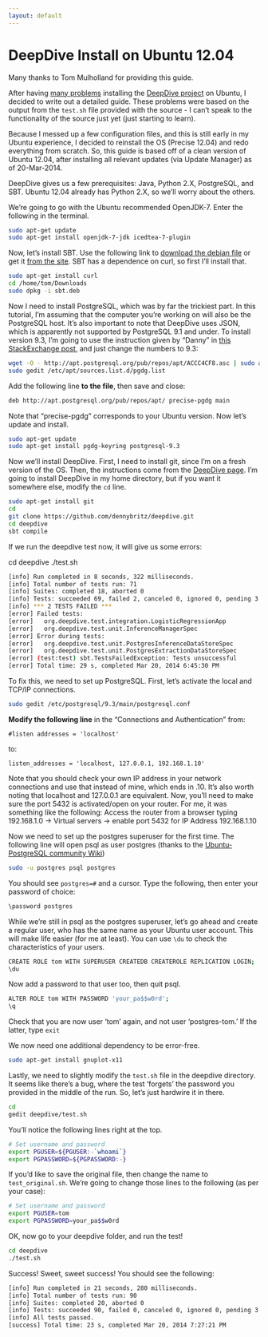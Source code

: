 ```yaml
---
layout: default
---
```


# DeepDive Install on Ubuntu 12.04

Many thanks to Tom Mulholland for providing this guide.

After having <a href="http://stackoverflow.com/questions/22469188/deepdive-installation-postgresql-error">many problems</a> installing the <a href="http://deepdive.stanford.edu/">DeepDive project</a> on Ubuntu, I decided to write out a detailed guide. These problems were based on the output from the `test.sh` file provided with the source - I can’t speak to the functionality of the source just yet (just starting to learn).

Because I messed up a few configuration files, and this is still early in my Ubuntu experience, I decided to reinstall the OS (Precise 12.04) and redo everything from scratch. So, this guide is based off of a clean version of Ubuntu 12.04, after installing all relevant updates (via Update Manager) as of 20-Mar-2014.

DeepDive gives us a few prerequisites: Java, Python 2.X, PostgreSQL, and SBT. Ubuntu 12.04 already has Python 2.X, so we’ll worry about the others.

We’re going to go with the Ubuntu recommended OpenJDK-7. Enter the following in the terminal.

```bash
sudo apt-get update
sudo apt-get install openjdk-7-jdk icedtea-7-plugin
```

Now, let’s install SBT. Use the following link to <a href="http://repo.scala-sbt.org/scalasbt/sbt-native-packages/org/scala-sbt/sbt/0.13.1/sbt.deb">download the debian file</a> or get it <a href="http://www.scala-sbt.org/release/docs/Getting-Started/Setup.html">from the site</a>. SBT has a dependence on curl, so first I’ll install that.

```bash
sudo apt-get install curl
cd /home/tom/Downloads
sudo dpkg -i sbt.deb
```

Now I need to install PostgreSQL, which was by far the trickiest part. In this tutorial, I’m assuming that the computer you’re working on will also be the PostgreSQL host. It’s also important to note that DeepDive uses JSON, which is apparently not supported by PostgreSQL 9.1 and under. To install version 9.3, I’m going to use the instruction given by “Danny” in <a href="http://askubuntu.com/questions/186610/how-do-i-upgrade-to-postgres-9-2">this StackExchange post</a>, and just change the numbers to 9.3:

```bash
wget -O - http://apt.postgresql.org/pub/repos/apt/ACCC4CF8.asc | sudo apt-key add -
sudo gedit /etc/apt/sources.list.d/pgdg.list
```

Add the following line **to the file**, then save and close:

```bash
deb http://apt.postgresql.org/pub/repos/apt/ precise-pgdg main
```

Note that “precise-pgdg” corresponds to your Ubuntu version. Now let’s update and install.

```bash
sudo apt-get update
sudo apt-get install pgdg-keyring postgresql-9.3
```

Now we’ll install DeepDive. First, I need to install git, since I’m on a fresh version of the OS. Then, the instructions come from the <a href="http://deepdive.stanford.edu/doc/basics/installation.html">DeepDive page</a>. I’m going to install DeepDive in my home directory, but if you want it somewhere else, modify the `cd` line.

```bash
sudo apt-get install git
cd
git clone https://github.com/dennybritz/deepdive.git
cd deepdive
sbt compile
```

If we run the deepdive test now, it will give us some errors:

cd deepdive ./test.sh

```bash
[info] Run completed in 8 seconds, 322 milliseconds.
[info] Total number of tests run: 71
[info] Suites: completed 18, aborted 0
[info] Tests: succeeded 69, failed 2, canceled 0, ignored 0, pending 3
[info] *** 2 TESTS FAILED ***
[error] Failed tests:
[error]   org.deepdive.test.integration.LogisticRegressionApp
[error]   org.deepdive.test.unit.InferenceManagerSpec
[error] Error during tests:
[error]   org.deepdive.test.unit.PostgresInferenceDataStoreSpec
[error]   org.deepdive.test.unit.PostgresExtractionDataStoreSpec
[error] (test:test) sbt.TestsFailedException: Tests unsuccessful
[error] Total time: 29 s, completed Mar 20, 2014 6:45:30 PM
```

To fix this, we need to set up PostgreSQL. First, let’s activate the local and TCP/IP connections.

```bash
sudo gedit /etc/postgresql/9.3/main/postgresql.conf
```

**Modify the following line** in the “Connections and Authentication” from:

`#listen addresses = 'localhost'`

to:

`listen_addresses = 'localhost, 127.0.0.1, 192.168.1.10'`

Note that you should check your own IP address in your network connections and use that instead of mine, which ends in .10. It’s also worth noting that localhost and 127.0.0.1 are equivalent. Now, you’ll need to make sure the port 5432 is activated/open on your router. For me, it was something like the following: Access the router from a browser typing 192.168.1.0 -&gt; Virtual servers -&gt; enable port 5432 for IP Address 192.168.1.10

Now we need to set up the postgres superuser for the first time. The following line will open psql as user postgres (thanks to the <a href="https://help.ubuntu.com/community/PostgreSQL">Ubuntu-PostgreSQL community Wiki</a>)

```bash
sudo -u postgres psql postgres
```

You should see `postgres=#` and a cursor. Type the following, then enter your password of choice:

```bash
\password postgres
```

While we’re still in psql as the postgres superuser, let’s go ahead and create a regular user, who has the same name as your Ubuntu user account. This will make life easier (for me at least). You can use `\du` to check the characteristics of your users.

```bash
CREATE ROLE tom WITH SUPERUSER CREATEDB CREATEROLE REPLICATION LOGIN;
\du
```

Now add a password to that user too, then quit psql.

```bash
ALTER ROLE tom WITH PASSWORD 'your_pa$$w0rd';
\q
```

Check that you are now user ‘tom’ again, and not user ‘postgres-tom.’ If the latter, type `exit`

We now need one additional dependency to be error-free.

```bash
sudo apt-get install gnuplot-x11
```

Lastly, we need to slightly modify the `test.sh` file in the deepdive directory. It seems like there’s a bug, where the test ‘forgets’ the password you provided in the middle of the run. So, let’s just hardwire it in there.

```bash
cd
gedit deepdive/test.sh
```

You’ll notice the following lines right at the top.

```bash
# Set username and password
export PGUSER=${PGUSER:-`whoami`}
export PGPASSWORD=${PGPASSWORD:-}
```

If you’d like to save the original file, then change the name to `test_original.sh`. We’re going to change those lines to the following (as per your case):

```bash
# Set username and password
export PGUSER=tom
export PGPASSWORD=your_pa$$w0rd
```

OK, now go to your deepdive folder, and run the test!

```bash
cd deepdive
./test.sh
```

Success! Sweet, sweet success! You should see the following:

```bash
[info] Run completed in 21 seconds, 280 milliseconds.
[info] Total number of tests run: 90
[info] Suites: completed 20, aborted 0
[info] Tests: succeeded 90, failed 0, canceled 0, ignored 0, pending 3
[info] All tests passed.
[success] Total time: 23 s, completed Mar 20, 2014 7:27:21 PM
```
